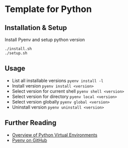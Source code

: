 # Template for Python

## Installation & Setup
Install Pyenv and setup python version

```
./install.sh
./setup.sh
```



## Usage
- List all installable versions
`pyenv install -l`
- Install version
`pyenv install <version>`
- Select version for current shell
`pyenv shell <version>`
- Select version for directory
`pyenv local <version>`
- Select version globally
`pyenv global <version>`
- Uninstall version
`pyenv uninstall <version>`




## Further Reading
- [Overview of Python Virtual Environments](https://gist.github.com/wronk/a902185f5f8ed018263d828e1027009b)
- [Pyenv on GitHub](https://github.com/pyenv/pyenv)
